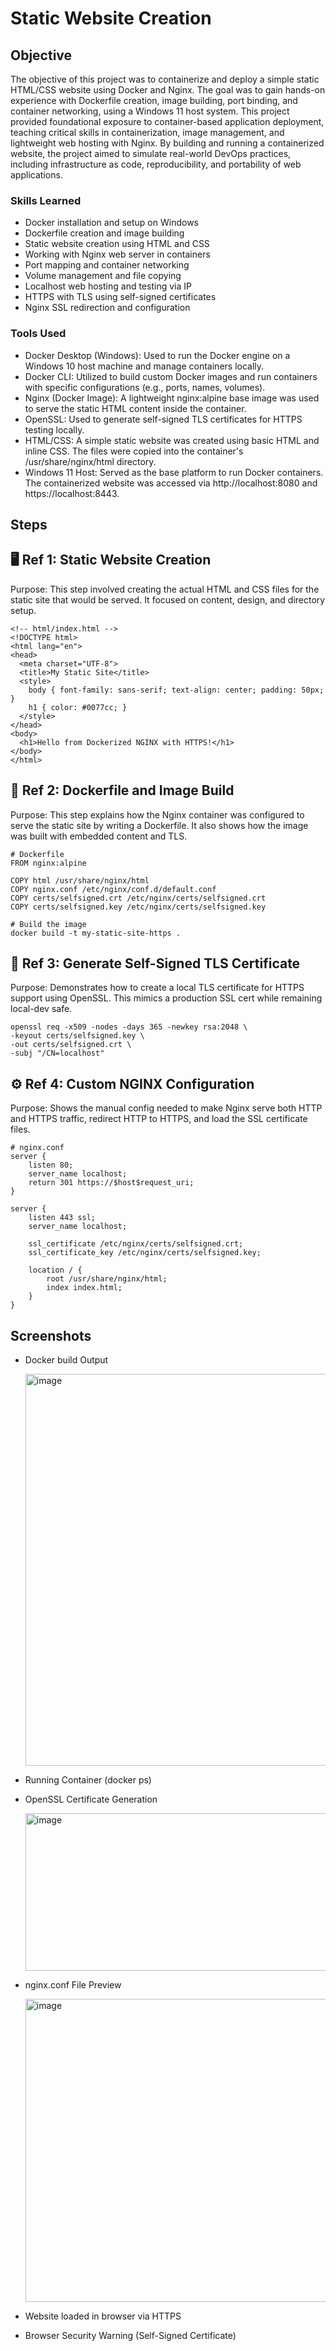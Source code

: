 # Static Website Creation


## Objective

The objective of this project was to containerize and deploy a simple static HTML/CSS website using Docker and Nginx. The goal was to gain hands-on experience with Dockerfile creation, image building, port binding, and container networking, using a Windows 11 host system. This project provided foundational exposure to container-based application deployment, teaching critical skills in containerization, image management, and lightweight web hosting with Nginx.
By building and running a containerized website, the project aimed to simulate real-world DevOps practices, including infrastructure as code, reproducibility, and portability of web applications.

### Skills Learned

- Docker installation and setup on Windows
- Dockerfile creation and image building
- Static website creation using HTML and CSS
- Working with Nginx web server in containers
- Port mapping and container networking
- Volume management and file copying
- Localhost web hosting and testing via IP
- HTTPS with TLS using self-signed certificates
- Nginx SSL redirection and configuration

### Tools Used

- Docker Desktop (Windows):
Used to run the Docker engine on a Windows 10 host machine and manage containers locally.
- Docker CLI:
Utilized to build custom Docker images and run containers with specific configurations (e.g., ports, names, volumes).
- Nginx (Docker Image):
A lightweight nginx:alpine base image was used to serve the static HTML content inside the container.
- OpenSSL:
Used to generate self-signed TLS certificates for HTTPS testing locally.
- HTML/CSS:
A simple static website was created using basic HTML and inline CSS. The files were copied into the container's /usr/share/nginx/html directory.
- Windows 11 Host:
Served as the base platform to run Docker containers. The containerized website was accessed via http://localhost:8080 and https://localhost:8443.

## Steps

## 🖥️ Ref 1: Static Website Creation

Purpose: This step involved creating the actual HTML and CSS files for the static site that would be served. It focused on content, design, and directory setup.

    <!-- html/index.html -->
    <!DOCTYPE html>
    <html lang="en">
    <head>
      <meta charset="UTF-8">
      <title>My Static Site</title>
      <style>
        body { font-family: sans-serif; text-align: center; padding: 50px; }
        h1 { color: #0077cc; }
      </style>
    </head>
    <body>
      <h1>Hello from Dockerized NGINX with HTTPS!</h1>
    </body>
    </html>

## 🔐 Ref 2: Dockerfile and Image Build

Purpose: This step explains how the Nginx container was configured to serve the static site by writing a Dockerfile. It also shows how the image was built with embedded content and TLS.

    # Dockerfile
    FROM nginx:alpine
    
    COPY html /usr/share/nginx/html
    COPY nginx.conf /etc/nginx/conf.d/default.conf
    COPY certs/selfsigned.crt /etc/nginx/certs/selfsigned.crt
    COPY certs/selfsigned.key /etc/nginx/certs/selfsigned.key

    # Build the image
    docker build -t my-static-site-https .

## 🔐 Ref 3: Generate Self-Signed TLS Certificate

Purpose: Demonstrates how to create a local TLS certificate for HTTPS support using OpenSSL. This mimics a production SSL cert while remaining local-dev safe.

    openssl req -x509 -nodes -days 365 -newkey rsa:2048 \
    -keyout certs/selfsigned.key \
    -out certs/selfsigned.crt \
    -subj "/CN=localhost"
      
## ⚙️ Ref 4: Custom NGINX Configuration

Purpose: Shows the manual config needed to make Nginx serve both HTTP and HTTPS traffic, redirect HTTP to HTTPS, and load the SSL certificate files.

    # nginx.conf
    server {
        listen 80;
        server_name localhost;
        return 301 https://$host$request_uri;
    }
    
    server {
        listen 443 ssl;
        server_name localhost;
    
        ssl_certificate /etc/nginx/certs/selfsigned.crt;
        ssl_certificate_key /etc/nginx/certs/selfsigned.key;
    
        location / {
            root /usr/share/nginx/html;
            index index.html;
        }
    }

## Screenshots
- Docker build Output
  
  <img width="1451" height="627" alt="image" src="https://github.com/user-attachments/assets/1ca1874c-06de-4ede-a9d6-6ab64cbe6952" />

- Running Container (docker ps)
- OpenSSL Certificate Generation

  <img width="1890" height="252" alt="image" src="https://github.com/user-attachments/assets/a5769b32-65ca-4152-b10b-6bac3b9a62a9" />

- nginx.conf File Preview

  <img width="663" height="485" alt="image" src="https://github.com/user-attachments/assets/8b1e56b5-57e1-44c4-a459-ae1979ead03e" />

- Website loaded in browser via HTTPS
- Browser Security Warning (Self-Signed Certificate)
